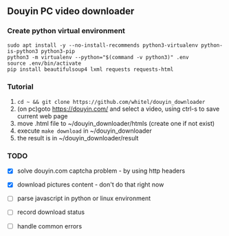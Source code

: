 Douyin PC video downloader
---------------------------
### Create python virtual environment
```
sudo apt install -y --no-install-recommends python3-virtualenv python-is-python3 python3-pip
python3 -m virtualenv --python="$(command -v python3)" .env
source .env/bin/activate
pip install beautifulsoup4 lxml requests requests-html
```

### Tutorial
1. `cd ~ && git clone https://github.com/whitel/douyin_downloader`
2. (on pc)goto https://douyin.com/ and select a video, using ctrl-s to save current web page
3. move .html file to ~/douyin_downloader/htmls (create one if not exist)
4. execute `make download` in ~/douyin_downloader
5. the result is in ~/douyin_downloader/result

### TODO
+ [x] solve douyin.com captcha problem - by using http headers
+ [x] download pictures content - don't do that right now
+ [ ] parse javascript in python or linux environment
+ [ ] record download status
+ [ ] handle common errors

